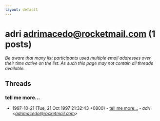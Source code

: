 ```yaml
---
layout: default
---
```


# adri <adrimacedo@rocketmail.com> (1 posts)

_Be aware that many list participants used multiple email addresses over their time active on the list. As such this page may not contain all threads available._

## Threads

### tell me more...
+ 1997-10-21 (Tue, 21 Oct 1997 21:32:43 +0800) - [tell me more...](/archive/1997/10/5c3e00763e4a6b27ec72e47815d851895d6bd0bb5f759d2a06c317ced990103d) - _adri \<adrimacedo@rocketmail.com\>_

